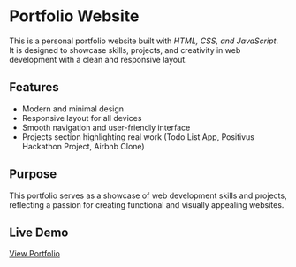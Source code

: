 # Portfolio Website

This is a personal portfolio website built with *HTML, CSS, and JavaScript*.  
It is designed to showcase skills, projects, and creativity in web development with a clean and responsive layout.

## Features
- Modern and minimal design
- Responsive layout for all devices
- Smooth navigation and user-friendly interface
- Projects section highlighting real work (Todo List App, Positivus Hackathon Project, Airbnb Clone)

## Purpose
This portfolio serves as a showcase of web development skills and projects, reflecting a passion for creating functional and visually appealing websites.

## Live Demo
[View Portfolio](https://zaid-baluch.github.io/portFolio/)
